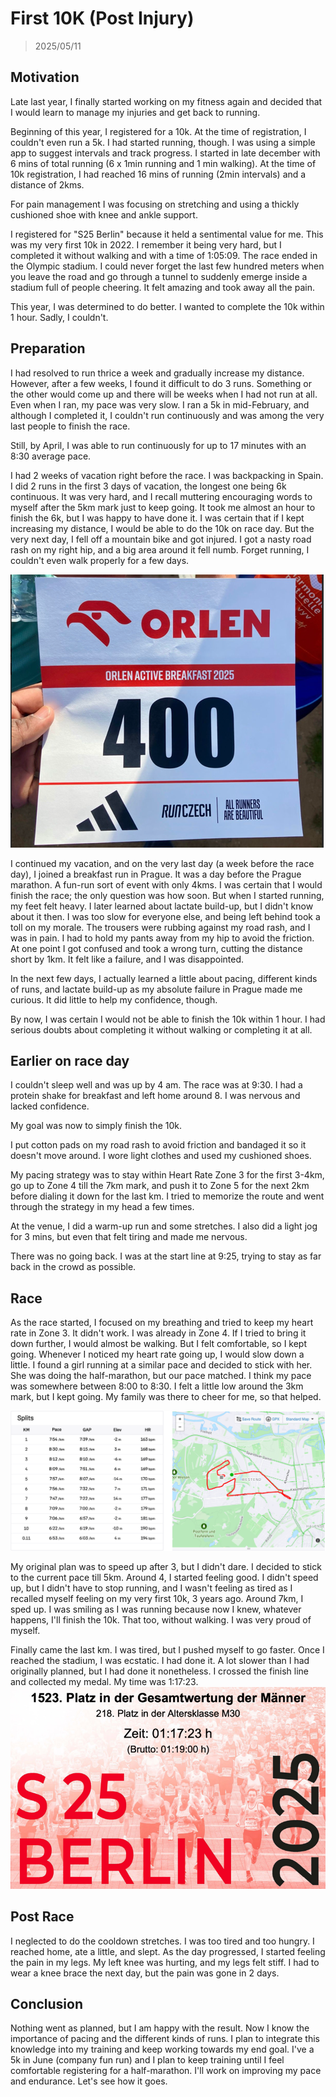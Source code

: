 # First 10K (Post Injury)
> 2025/05/11

## Motivation
Late last year, I finally started working on my fitness again and decided that I would learn to manage my injuries and get back to running.

Beginning of this year, I registered for a 10k. At the time of registration, I couldn't even run a 5k.
I had started running, though. I was using a simple app to suggest intervals and track progress.
I started in late december with 6 mins of total running (6 x 1min running and 1 min walking).
At the time of 10k registration, I had reached 16 mins of running (2min intervals) and a distance of 2kms.

For pain management I was focusing on stretching and using a thickly cushioned shoe with knee and ankle support.

I registered for "S25 Berlin" because it held a sentimental value for me. This was my very first 10k in 2022.
I remember it being very hard, but I completed it without walking and with a time of 1:05:09.
The race ended in the Olympic stadium.
I could never forget the last few hundred meters when you leave the road and go through a tunnel to suddenly emerge inside a stadium full of people cheering.
It felt amazing and took away all the pain.

This year, I was determined to do better. I wanted to complete the 10k within 1 hour.
Sadly, I couldn't.

## Preparation
I had resolved to run thrice a week and gradually increase my distance.
However, after a few weeks, I found it difficult to do 3 runs. Something or the other would come up and there will be weeks when I had not run at all.
Even when I ran, my pace was very slow. I ran a 5k in mid-February, and although I completed it, I couldn't run continuously and was among the very last people to finish the race.

Still, by April, I was able to run continuously for up to 17 minutes with an 8:30 average pace.

I had 2 weeks of vacation right before the race. I was backpacking in Spain.
I did 2 runs in the first 3 days of vacation, the longest one being 6k continuous.
It was very hard, and I recall muttering encouraging words to myself after the 5km mark just to keep going.
It took me almost an hour to finish the 6k, but I was happy to have done it.
I was certain that if I kept increasing my distance, I would be able to do the 10k on race day.
But the very next day, I fell off a mountain bike and got injured.
I got a nasty road rash on my right hip, and a big area around it fell numb.
Forget running, I couldn't even walk properly for a few days.

![breakfast_run](../img/10kBreakfastrun.png)

I continued my vacation, and on the very last day (a week before the race day), I joined a breakfast run in Prague.
It was a day before the Prague marathon. A fun-run sort of event with only 4kms. I was certain that I would finish the race; the only question was how soon.
But when I started running, my feet felt heavy. I later learned about lactate build-up, but I didn't know about it then.
I was too slow for everyone else, and being left behind took a toll on my morale.
The trousers were rubbing against my road rash, and I was in pain. I had to hold my pants away from my hip to avoid the friction.
At one point I got confused and took a wrong turn, cutting the distance short by 1km.
It felt like a failure, and I was disappointed.

In the next few days, I actually learned a little about pacing, different kinds of runs, and lactate build-up as my absolute failure in Prague made me curious.
It did little to help my confidence, though.

By now, I was certain I would not be able to finish the 10k within 1 hour.
I had serious doubts about completing it without walking or completing it at all.

## Earlier on race day
I couldn't sleep well and was up by 4 am. The race was at 9:30.
I had a protein shake for breakfast and left home around 8.
I was nervous and lacked confidence.

My goal was now to simply finish the 10k.

I put cotton pads on my road rash to avoid friction and bandaged it so it doesn't move around.
I wore light clothes and used my cushioned shoes.

My pacing strategy was to stay within Heart Rate Zone 3 for the first 3-4km, go up to Zone 4 till the 7km mark, and push it to Zone 5 for the next 2km before dialing it down for the last km.
I tried to memorize the route and went through the strategy in my head a few times.

At the venue, I did a warm-up run and some stretches. I also did a light jog for 3 mins, but even that felt tiring and made me nervous.

There was no going back. I was at the start line at 9:25, trying to stay as far back in the crowd as possible.

## Race
As the race started, I focused on my breathing and tried to keep my heart rate in Zone 3.
It didn't work. I was already in Zone 4. If I tried to bring it down further, I would almost be walking.
But I felt comfortable, so I kept going. Whenever I noticed my heart rate going up, I would slow down a little.
I found a girl running at a similar pace and decided to stick with her. She was doing the half-marathon, but our pace matched.
I think my pace was somewhere between 8:00 to 8:30.
I felt a little low around the 3km mark, but I kept going.
My family was there to cheer for me, so that helped.

![pace](../img/10kPace.png)

My original plan was to speed up after 3, but I didn't dare. I decided to stick to the current pace till 5km.
Around 4, I started feeling good. I didn't speed up, but I didn't have to stop running, and I wasn't feeling as tired as I recalled myself feeling on my very first 10k, 3 years ago.
Around 7km, I sped up. I was smiling as I was running because now I knew, whatever happens, I'll finish the 10k.
That too, without walking. I was very proud of myself.

Finally came the last km. I was tired, but I pushed myself to go faster. Once I reached the stadium, I was ecstatic.
I had done it. A lot slower than I had originally planned, but I had done it nonetheless.
I crossed the finish line and collected my medal.
My time was 1:17:23.
![time](../img/10kTime.png)

## Post Race
I neglected to do the cooldown stretches. I was too tired and too hungry.
I reached home, ate a little, and slept.
As the day progressed, I started feeling the pain in my legs.
My left knee was hurting, and my legs felt stiff.
I had to wear a knee brace the next day, but the pain was gone in 2 days.

## Conclusion
Nothing went as planned, but I am happy with the result.
Now I know the importance of pacing and the different kinds of runs.
I plan to integrate this knowledge into my training and keep working towards my end goal.
I've a 5k in June (company fun run) and I plan to keep training until I feel comfortable registering for a half-marathon.
I'll work on improving my pace and endurance.
Let's see how it goes.